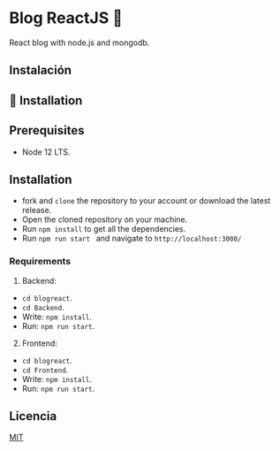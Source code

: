 # Blog ReactJS 📰

React blog with node.js and mongodb.
## Instalación
## 🚀 Installation
   ## Prerequisites
 
   - Node 12 LTS. 
    
 ## Installation
  - fork and  ```clone``` the repository to your account or download the latest release.
  - Open the cloned repository on your machine.
  - Run  ```npm install``` to get all the dependencies.
  - Run ```npm run start ``` and navigate to ```http://localhost:3000/```
  
### Requirements

1. Backend:

- `cd blogreact`.
- `cd Backend`.
- Write: ``npm install``.
- Run: ``npm run start``.

2. Frontend:

- `cd blogreact`.
- `cd Frontend`.
- Write: ``npm install``.
- Run: ``npm run start``.

## Licencia

[MIT](https://opensource.org/licenses/MIT)
